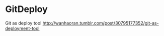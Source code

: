 GitDeploy
=========

Git as deploy tool http://wanhaoran.tumblr.com/post/30795177352/git-as-deployment-tool